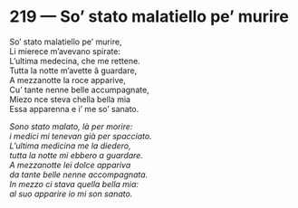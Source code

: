 # 219 — So’ stato malatiello pe’ murire

So’ stato malatiello pe’ murire,  
Li mierece m’avevano spirate:  
L’ultima medecina, che me rettene.  
Tutta la notte m’avette â guardare,  
A mezzanotte la roce apparive,  
Cu’ tante nenne belle accumpagnate,  
Miezo nce steva chella bella mia  
Essa apparenna e i’ me so’ sanato.

_Sono stato malato, là per morire:  
i medici mi tenevan già per spacciato.  
L’ultima medicina me la diedero,  
tutta la notte mi ebbero a guardare.  
A mezzanotte lei dolce appariva  
da tante belle nenne accompagnata.  
In mezzo ci stava quella bella mia:  
al suo apparire io mi son sanato._

